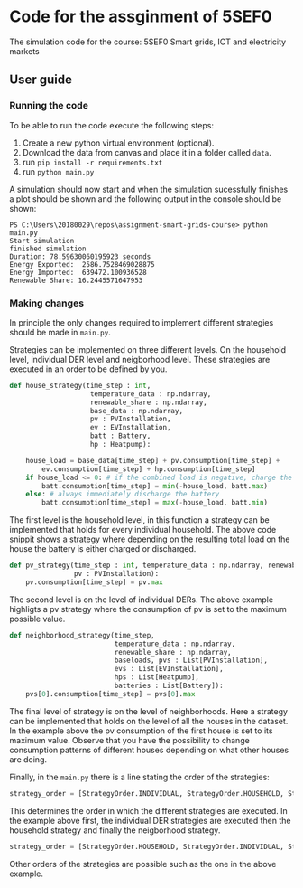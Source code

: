 # Code for the assginment of 5SEF0
The simulation code for the course: 5SEF0 Smart grids, ICT and electricity markets

## User guide

### Running the code
To be able to run the code execute the following steps:

1. Create a new python virtual environment (optional).
2. Download the data from canvas and place it in a folder called `data`.
3. run `pip install -r requirements.txt`
4. run `python main.py`

A simulation should now start and when the simulation sucessfully finishes a plot should be shown and the following output in the console should be shown:
```
PS C:\Users\20180029\repos\assignment-smart-grids-course> python main.py
Start simulation
finished simulation
Duration: 78.59630060195923 seconds
Energy Exported:  2586.7528469028875
Energy Imported:  639472.100936528
Renewable Share: 16.2445571647953
```

### Making changes
In principle the only changes required to implement different strategies should be made in `main.py`.

Strategies can be implemented on three different levels. On the household level, individual DER level and neigborhood level. These strategies are executed in an order to be defined by you.

```python
def house_strategy(time_step : int, 
                    temperature_data : np.ndarray, 
                    renewable_share : np.ndarray,
                    base_data : np.ndarray, 
                    pv : PVInstallation, 
                    ev : EVInstallation, 
                    batt : Battery, 
                    hp : Heatpump):

    house_load = base_data[time_step] + pv.consumption[time_step] + 
        ev.consumption[time_step] + hp.consumption[time_step]
    if house_load <= 0: # if the combined load is negative, charge the battery
        batt.consumption[time_step] = min(-house_load, batt.max)
    else: # always immediately discharge the battery
        batt.consumption[time_step] = max(-house_load, batt.min)
```
The first level is the household level, in this function a strategy can be implemented that holds for every individual household. The above code snippit shows a strategy where depending on the resulting total load on the house the battery is either charged or discharged.

```python
def pv_strategy(time_step : int, temperature_data : np.ndarray, renewable_share : np.ndarray,
                pv : PVInstallation):
    pv.consumption[time_step] = pv.max
```
The second level is on the level of individual DERs. The above example highligts a pv strategy where the consumption of pv is set to the maximum possible value.

```python
def neighborhood_strategy(time_step, 
                          temperature_data : np.ndarray, 
                          renewable_share : np.ndarray,
                          baseloads, pvs : List[PVInstallation], 
                          evs : List[EVInstallation], 
                          hps : List[Heatpump], 
                          batteries : List[Battery]):
    pvs[0].consumption[time_step] = pvs[0].max
```
The final level of strategy is on the level of neighborhoods. Here a strategy can be implemented that holds on the level of all the houses in the dataset. In the example above the pv consumption of the first house is set to its maximum value. Observe that you have the possibility to change consumption patterns of different houses depending on what other houses are doing.

Finally, in the `main.py` there is a line stating the order of the strategies:
```python
strategy_order = [StrategyOrder.INDIVIDUAL, StrategyOrder.HOUSEHOLD, StrategyOrder.NEIGHBORHOOD]
```
This determines the order in which the different strategies are executed. In the example above first, the individual DER strategies are executed then the household strategy and finally the neigborhood strategy. 
```python
strategy_order = [StrategyOrder.HOUSEHOLD, StrategyOrder.INDIVIDUAL, StrategyOrder.NEIGHBORHOOD, StrategyOrder.INDIVIDUAL]
```
Other orders of the strategies are possible such as the one in the above example.